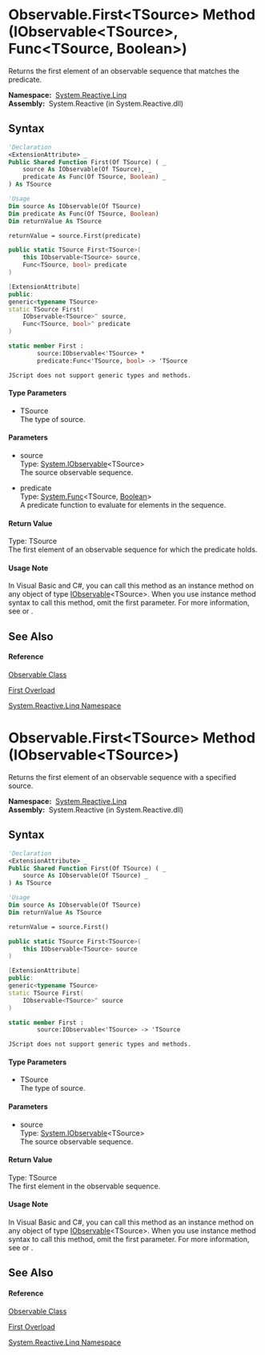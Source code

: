 # Observable.First\<TSource\> Method (IObservable\<TSource\>, Func\<TSource, Boolean\>)

Returns the first element of an observable sequence that matches the predicate.

**Namespace:**  [System.Reactive.Linq](System.Reactive.Linq\System.Reactive.Linq.md)  
**Assembly:**  System.Reactive (in System.Reactive.dll)

## Syntax

```vb
'Declaration
<ExtensionAttribute> _
Public Shared Function First(Of TSource) ( _
    source As IObservable(Of TSource), _
    predicate As Func(Of TSource, Boolean) _
) As TSource
```

```vb
'Usage
Dim source As IObservable(Of TSource)
Dim predicate As Func(Of TSource, Boolean)
Dim returnValue As TSource

returnValue = source.First(predicate)
```

```csharp
public static TSource First<TSource>(
    this IObservable<TSource> source,
    Func<TSource, bool> predicate
)
```

```c++
[ExtensionAttribute]
public:
generic<typename TSource>
static TSource First(
    IObservable<TSource>^ source, 
    Func<TSource, bool>^ predicate
)
```

```fsharp
static member First : 
        source:IObservable<'TSource> * 
        predicate:Func<'TSource, bool> -> 'TSource 
```

```jscript
JScript does not support generic types and methods.
```

#### Type Parameters

- TSource  
  The type of source.

#### Parameters

- source  
  Type: [System.IObservable](https://msdn.microsoft.com/en-us/library/Dd990377)\<TSource\>  
  The source observable sequence.

- predicate  
  Type: [System.Func](https://msdn.microsoft.com/en-us/library/Bb549151)\<TSource, [Boolean](https://msdn.microsoft.com/en-us/library/a28wyd50)\>  
  A predicate function to evaluate for elements in the sequence.

#### Return Value

Type: TSource  
The first element of an observable sequence for which the predicate holds.

#### Usage Note

In Visual Basic and C\#, you can call this method as an instance method on any object of type [IObservable](https://msdn.microsoft.com/en-us/library/Dd990377)\<TSource\>. When you use instance method syntax to call this method, omit the first parameter. For more information, see [](https://msdn.microsoft.com/en-us/library/Bb384936) or [](https://msdn.microsoft.com/en-us/library/Bb383977).

## See Also

#### Reference

[Observable Class](Observable\Observable.md)

[First Overload](First\Observable.First.md)

[System.Reactive.Linq Namespace](System.Reactive.Linq\System.Reactive.Linq.md)









# Observable.First\<TSource\> Method (IObservable\<TSource\>)

Returns the first element of an observable sequence with a specified source.

**Namespace:**  [System.Reactive.Linq](System.Reactive.Linq\System.Reactive.Linq.md)  
**Assembly:**  System.Reactive (in System.Reactive.dll)

## Syntax

```vb
'Declaration
<ExtensionAttribute> _
Public Shared Function First(Of TSource) ( _
    source As IObservable(Of TSource) _
) As TSource
```

```vb
'Usage
Dim source As IObservable(Of TSource)
Dim returnValue As TSource

returnValue = source.First()
```

```csharp
public static TSource First<TSource>(
    this IObservable<TSource> source
)
```

```c++
[ExtensionAttribute]
public:
generic<typename TSource>
static TSource First(
    IObservable<TSource>^ source
)
```

```fsharp
static member First : 
        source:IObservable<'TSource> -> 'TSource 
```

```jscript
JScript does not support generic types and methods.
```

#### Type Parameters

- TSource  
  The type of source.

#### Parameters

- source  
  Type: [System.IObservable](https://msdn.microsoft.com/en-us/library/Dd990377)\<TSource\>  
  The source observable sequence.

#### Return Value

Type: TSource  
The first element in the observable sequence.

#### Usage Note

In Visual Basic and C\#, you can call this method as an instance method on any object of type [IObservable](https://msdn.microsoft.com/en-us/library/Dd990377)\<TSource\>. When you use instance method syntax to call this method, omit the first parameter. For more information, see [](https://msdn.microsoft.com/en-us/library/Bb384936) or [](https://msdn.microsoft.com/en-us/library/Bb383977).

## See Also

#### Reference

[Observable Class](Observable\Observable.md)

[First Overload](First\Observable.First.md)

[System.Reactive.Linq Namespace](System.Reactive.Linq\System.Reactive.Linq.md)








